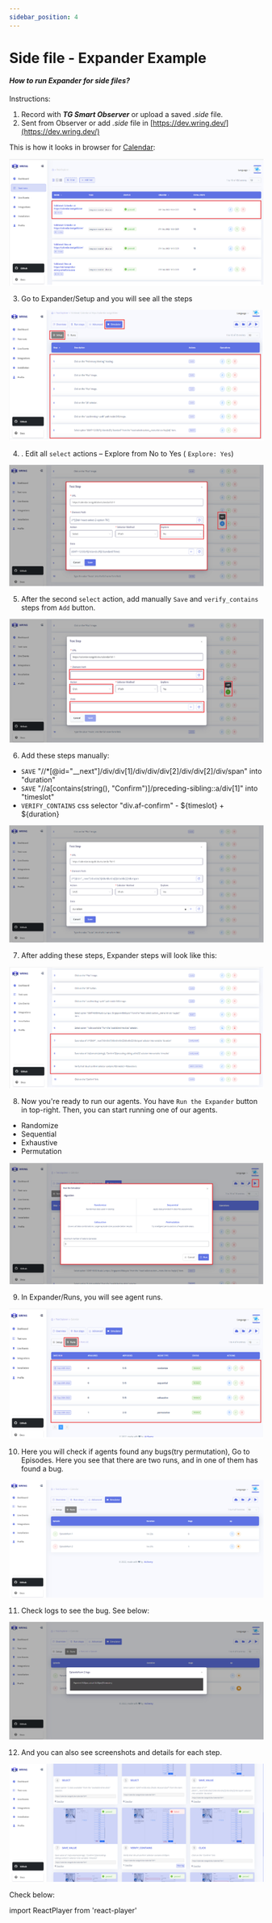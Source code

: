 ```yaml
---
sidebar_position: 4
---
```


# Side file - Expander Example

#### *How to run Expander for side files?*

Instructions: 

1. Record with ***TG Smart Observer***  or upload a saved *.side* file.
2. Sent from Observer or add *.side* file in [https://dev.wring.dev/](https://dev.wring.dev/)

This is how it looks in browser for [Calendar](https://calendar.testgold.dev/): 

![Side](/img/side1.png)

3. Go to Expander/Setup and you will see all the steps

![Side](/img/Simulator.png)

4. . Edit all `select` actions – Explore from No to Yes ( `Explore: Yes`)

![Side](/img/Simulator1.png)

5. After the second `select` action, add manually `Save` and `verify_contains` steps from `Add` button.

![Side](/img/Simulator2.png)

6. Add these steps manually: 

-  `SAVE` "//*[@id="__next"]/div/div[1]/div/div/div[2]/div/div[2]/div/span" into "duration" 
-  `SAVE` "//a[contains(string(), "Confirm")]/preceding-sibling::a/div[1]" into "timeslot"
-  `VERIFY_CONTAINS` css selector "div.af-confirm" - ${timeslot} + ${duration}

![Side](/img/Simulator3.png)

7. After adding these steps, Expander steps will look like this: 

![Side](/img/Simulator4.png)

8. Now you're ready to run our agents. You have `Run the Expander` button in top-right.
Then, you can start running one of our agents. 

 - Randomize
 - Sequential
 - Exhaustive
 - Permutation

![Side](/img/Simulator5.png)

9. In Expander/Runs, you will see agent runs. 

![Side](/img/Simulator6.png)

10. Here you will check if agents found any bugs(try permutation), Go to Episodes. Here you see that there are two runs, and in one of them has found a bug.

![Side](/img/sim.png)

11. Check logs to see the bug. See below: 

![Side](/img/sim1.png)

12. And you can also see screenshots and details for each step. 

![Side](/img/sim2.png)


Check below:

import ReactPlayer from 'react-player'

<ReactPlayer playing controls url='https://youtu.be/CkdJrQ0LWmY' />



